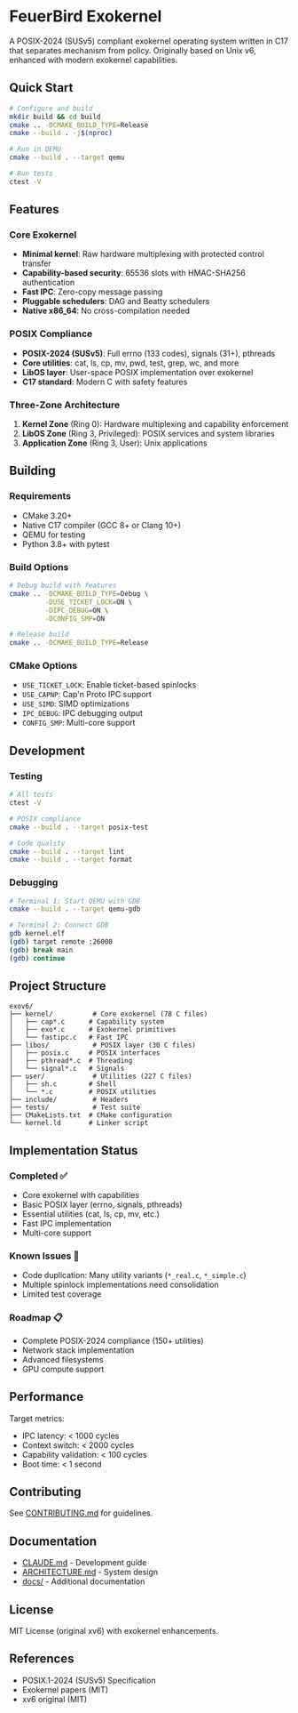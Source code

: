 # FeuerBird Exokernel

A POSIX-2024 (SUSv5) compliant exokernel operating system written in C17 that separates mechanism from policy. Originally based on Unix v6, enhanced with modern exokernel capabilities.

## Quick Start

```bash
# Configure and build
mkdir build && cd build
cmake .. -DCMAKE_BUILD_TYPE=Release
cmake --build . -j$(nproc)

# Run in QEMU
cmake --build . --target qemu

# Run tests
ctest -V
```

## Features

### Core Exokernel
- **Minimal kernel**: Raw hardware multiplexing with protected control transfer
- **Capability-based security**: 65536 slots with HMAC-SHA256 authentication
- **Fast IPC**: Zero-copy message passing
- **Pluggable schedulers**: DAG and Beatty schedulers
- **Native x86_64**: No cross-compilation needed

### POSIX Compliance
- **POSIX-2024 (SUSv5)**: Full errno (133 codes), signals (31+), pthreads
- **Core utilities**: cat, ls, cp, mv, pwd, test, grep, wc, and more
- **LibOS layer**: User-space POSIX implementation over exokernel
- **C17 standard**: Modern C with safety features

### Three-Zone Architecture
1. **Kernel Zone** (Ring 0): Hardware multiplexing and capability enforcement
2. **LibOS Zone** (Ring 3, Privileged): POSIX services and system libraries
3. **Application Zone** (Ring 3, User): Unix applications

## Building

### Requirements
- CMake 3.20+
- Native C17 compiler (GCC 8+ or Clang 10+)
- QEMU for testing
- Python 3.8+ with pytest

### Build Options

```bash
# Debug build with features
cmake .. -DCMAKE_BUILD_TYPE=Debug \
         -DUSE_TICKET_LOCK=ON \
         -DIPC_DEBUG=ON \
         -DCONFIG_SMP=ON

# Release build
cmake .. -DCMAKE_BUILD_TYPE=Release
```

### CMake Options
- `USE_TICKET_LOCK`: Enable ticket-based spinlocks
- `USE_CAPNP`: Cap'n Proto IPC support
- `USE_SIMD`: SIMD optimizations
- `IPC_DEBUG`: IPC debugging output
- `CONFIG_SMP`: Multi-core support

## Development

### Testing
```bash
# All tests
ctest -V

# POSIX compliance
cmake --build . --target posix-test

# Code quality
cmake --build . --target lint
cmake --build . --target format
```

### Debugging
```bash
# Terminal 1: Start QEMU with GDB
cmake --build . --target qemu-gdb

# Terminal 2: Connect GDB
gdb kernel.elf
(gdb) target remote :26000
(gdb) break main
(gdb) continue
```

## Project Structure

```
exov6/
├── kernel/          # Core exokernel (78 C files)
│   ├── cap*.c      # Capability system
│   ├── exo*.c      # Exokernel primitives
│   └── fastipc.c   # Fast IPC
├── libos/           # POSIX layer (30 C files)
│   ├── posix.c     # POSIX interfaces
│   ├── pthread*.c  # Threading
│   └── signal*.c   # Signals
├── user/            # Utilities (227 C files)
│   ├── sh.c        # Shell
│   └── *.c         # POSIX utilities
├── include/         # Headers
├── tests/           # Test suite
├── CMakeLists.txt  # CMake configuration
└── kernel.ld       # Linker script
```

## Implementation Status

### Completed ✅
- Core exokernel with capabilities
- Basic POSIX layer (errno, signals, pthreads)
- Essential utilities (cat, ls, cp, mv, etc.)
- Fast IPC implementation
- Multi-core support

### Known Issues 🔧
- Code duplication: Many utility variants (`*_real.c`, `*_simple.c`)
- Multiple spinlock implementations need consolidation
- Limited test coverage

### Roadmap 📋
- Complete POSIX-2024 compliance (150+ utilities)
- Network stack implementation
- Advanced filesystems
- GPU compute support

## Performance

Target metrics:
- IPC latency: < 1000 cycles
- Context switch: < 2000 cycles
- Capability validation: < 100 cycles
- Boot time: < 1 second

## Contributing

See [CONTRIBUTING.md](CONTRIBUTING.md) for guidelines.

## Documentation

- [CLAUDE.md](CLAUDE.md) - Development guide
- [ARCHITECTURE.md](ARCHITECTURE.md) - System design
- [docs/](docs/) - Additional documentation

## License

MIT License (original xv6) with exokernel enhancements.

## References

- POSIX.1-2024 (SUSv5) Specification
- Exokernel papers (MIT)
- xv6 original (MIT)